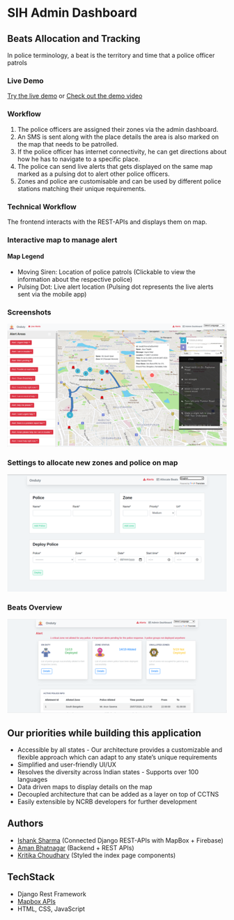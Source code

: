 # SIH Admin Dashboard 
## Beats Allocation and Tracking
In police terminology, a beat is the territory and time that a police officer patrols
### Live Demo
[Try the live demo](https://ishank-dev.github.io/Beats-Allocation-SIH/fly.html)
or
[Check out the demo video](https://www.youtube.com/watch?v=k2JGzIc8_ls)
### Workflow
1. The police officers are assigned their zones via the admin dashboard.
2. An SMS is sent along with the place details the area is also marked on the map that needs to be patrolled. 
3. If the police officer has internet connectivity, he can get directions about how he has to navigate to a specific place.
4. The police can send live alerts that gets displayed on the same map marked as a pulsing dot to alert other police officers.
5. Zones and police are customisable and can be used by different police stations matching their unique requirements.
### Technical Workflow
The frontend interacts with the REST-APIs and displays them on map.


### Interactive map to manage alert
#### Map Legend
- Moving Siren: Location of police patrols (Clickable to view the information about the respective police)
- Pulsing Dot: Live alert location (Pulsing dot represents the live alerts sent via the mobile app)
### Screenshots
![Maps](/Frontend/screenshots/1.png?raw=true "Optional Title")
### Settings to allocate new zones and police on map
![Dashboard](/Frontend/screenshots/2.png?raw=true "Optional Title")
### Beats Overview
![Allot Beats](/Frontend/screenshots/3.png?raw=true "Optional Title")

## Our priorities while building this application
- Accessible by all states - Our architecture provides a customizable and flexible approach which can adapt to any state’s unique requirements
- Simplified and user-friendly UI/UX
- Resolves the diversity across Indian states - Supports over 100 languages 
- Data driven maps to display details on the map
- Decoupled architecture that can be added as a layer on top of CCTNS
- Easily extensible by NCRB developers for further development
## Authors
- [Ishank Sharma](https://github.com/ishank-dev) (Connected Django REST-APIs with MapBox + Firebase) 
- [Aman Bhatnagar](https://github.com/amyy28) (Backend + REST APIs)
- [Kritika Choudhary](https://github.com/KritikaChoudhary) (Styled the index page components)

## TechStack
- Django Rest Framework
- [Mapbox APIs](https://www.mapbox.com/)
- HTML, CSS, JavaScript
